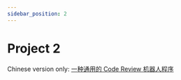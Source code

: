 ```yaml
---
sidebar_position: 2
---
```


# Project 2

Chinese version only: [一种通用的 Code Review 机器人程序](https://www.devstream.io/zh/community/ospp-2022/cr-bot/)

